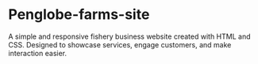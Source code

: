 # Penglobe-farms-site
A simple and responsive fishery business website created with HTML and CSS. Designed to showcase services, engage customers, and make interaction easier.
